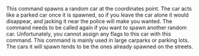 This command spawns a random car at the coordinates point. The car acts like a parked car once it is spawned, so if you leave the car alone it would disappear, and jacking it near the police will make you wanted. The command needs to be called again if you want to spawn another random car. Unfortunately, you cannot assign any flags to this car with this command. This command is mainly used in large carparks or parking lots. The cars it will spawn tends to be the ones already spawned on the streets.
